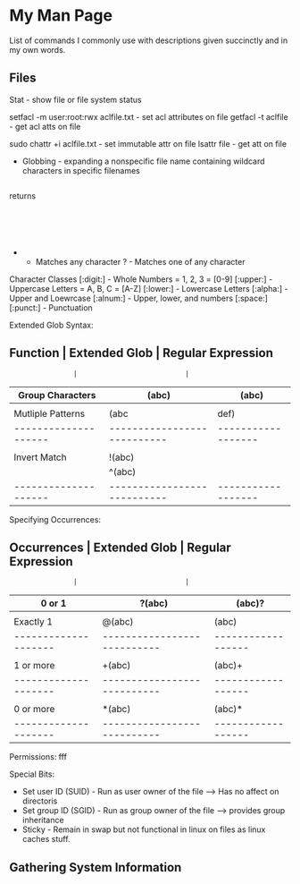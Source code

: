 # My Man Page
List of commands I commonly use with descriptions given succinctly and in my own words. 

## Files
Stat - show file or file system status

setfacl -m user:root:rwx aclfile.txt - set acl attributes on file
getfacl -t aclfile - get acl atts on file

sudo chattr +i aclfile.txt - set immutable attr on file
lsattr file - get att on file

* Globbing - expanding a nonspecific file name containing wildcard characters in specific filenames 
``` ls file* 
```
returns 

``` file 
```
``` file.txt 
```
``` file.jpg 
```
``` file.png 
```



``` ls file?.txt 
```
* - Matches any character
? - Matches one of any character

Character Classes
[:digit:] - Whole Numbers  = 1, 2, 3 = [0-9]
[:upper:] - Uppercase Letters = A, B, C = [A-Z]
[:lower:] - Lowercase Letters
[:alpha:] - Upper and Loewrcase
[:alnum:] - Upper, lower, and numbers
[:space:]
[:punct:] - Punctuation


Extended Glob Syntax: 

Function            | Extended Glob             | Regular Expression
--------------------------------------------------------------------
                    |                           |
Group Characters    | (abc)                     | (abc)
--------------------|---------------------------|-------------------
                    |                           |                   
Mutliple Patterns   | (abc|def)                 | (abc|def)
--------------------|---------------------------|------------------
                    |                           |
Invert Match        | !(abc)                    |
                    | ^(abc)                    |
--------------------|---------------------------|------------------



Specifying Occurrences: 

Occurrences         | Extended Glob             | Regular Expression
--------------------------------------------------------------------
                    |                           |
0 or 1              | ?(abc)                    | (abc)?
--------------------|---------------------------|-------------------
                    |                           |                   
Exactly 1           | @(abc)                    | (abc)
--------------------|---------------------------|------------------
                    |                           |
1 or more           | +(abc)                    | (abc)+
--------------------|---------------------------|------------------
                    |                           |
0 or more           | *(abc)                    | (abc)*
--------------------|---------------------------|------------------


Permissions:
fff

Special Bits: 
* Set user ID (SUID) - Run as user owner of the file
--> Has no affect on directoris
* Set group ID (SGID) - Run as group owner of the file
--> provides group inheritance
* Sticky - Remain in swap but not functional in linux on files as linux caches stuff. 


## Gathering System Information



